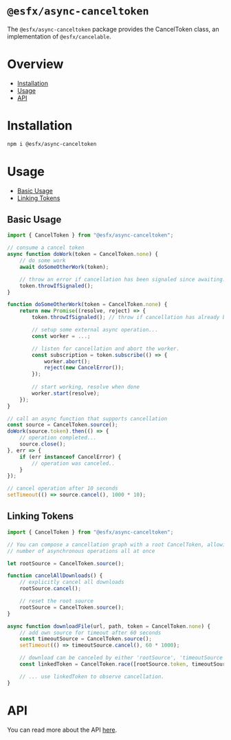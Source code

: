# `@esfx/async-canceltoken`

The `@esfx/async-canceltoken` package provides the CancelToken class, an implementation of `@esfx/cancelable`.

# Overview

* [Installation](#installation)
* [Usage](#usage)
* [API](#api)

# Installation

```sh
npm i @esfx/async-canceltoken
```

# Usage

* [Basic Usage](#basic-usage)
* [Linking Tokens](#linking-tokens)

## Basic Usage

```ts
import { CancelToken } from "@esfx/async-canceltoken";

// consume a cancel token
async function doWork(token = CancelToken.none) {
    // do some work
    await doSomeOtherWork(token);

    // throw an error if cancellation has been signaled since awaiting.
    token.throwIfSignaled();
}

function doSomeOtherWork(token = CancelToken.none) {
    return new Promise((resolve, reject) => {
        token.throwIfSignaled(); // throw if cancellation has already been signaled.

        // setup some external async operation...
        const worker = ...;

        // listen for cancellation and abort the worker.
        const subscription = token.subscribe(() => {
            worker.abort();
            reject(new CancelError());
        });
        
        // start working, resolve when done
        worker.start(resolve);
    });
}

// call an async function that supports cancellation
const source = CancelToken.source();
doWork(source.token).then(() => {
    // operation completed...
    source.close();
}, err => {
    if (err instanceof CancelError) {
        // operation was canceled..
    }
});

// cancel operation after 10 seconds
setTimeout(() => source.cancel(), 1000 * 10);
```

## Linking Tokens

```ts
import { CancelToken } from "@esfx/async-canceltoken";

// You can compose a cancellation graph with a root CancelToken, allowing you to cancel a large
// number of asynchronous operations all at once

let rootSource = CancelToken.source();

function cancelAllDownloads() {
    // explicitly cancel all downloads
    rootSource.cancel();

    // reset the root source
    rootSource = CancelToken.source();
}

async function downloadFile(url, path, token = CancelToken.none) {
    // add own source for timeout after 60 seconds
    const timeoutSource = CancelToken.source();
    setTimeout(() => timeoutSource.cancel(), 60 * 1000);

    // download can be canceled by either 'rootSource', 'timeoutSource' or 'token':
    const linkedToken = CancelToken.race([rootSource.token, timeoutSource.token, token]);

    // ... use linkedToken to observe cancellation.
}
```

# API

You can read more about the API [here](https://esfx.github.io/esfx/modules/async_canceltoken.html).
